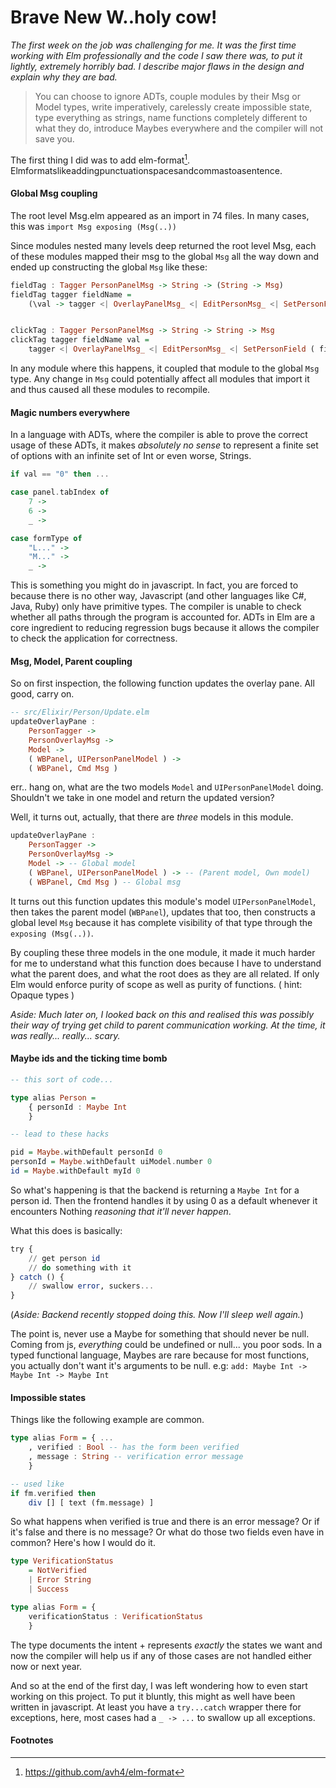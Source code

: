 # Brave New W..holy cow!

_The first week on the job was challenging for me. It was the first time working with Elm professionally and the code I saw there was, to put it lightly, extremely horribly bad. I describe major flaws in the design and explain why they are bad._

> You can choose to ignore ADTs, couple modules by their Msg or Model types, write imperatively, carelessly create impossible state, type everything as strings, name functions completely different to what they do, introduce Maybes everywhere and the compiler will not save you.

The first thing I did was to add elm-format[^1]. Elmformatslikeaddingpunctuationspacesandcommastoasentence.


#### Global Msg coupling

The root level Msg.elm appeared as an import in 74 files. In many cases, this was `import Msg exposing (Msg(..))`

Since modules nested many levels deep returned the root level Msg, each of these modules mapped their msg to the global `Msg` all the way down and ended up constructing the global `Msg` like these:

```haskell
fieldTag : Tagger PersonPanelMsg -> String -> (String -> Msg)
fieldTag tagger fieldName =
    (\val -> tagger <| OverlayPanelMsg_ <| EditPersonMsg_ <| SetPersonField ( fieldName, val ))


clickTag : Tagger PersonPanelMsg -> String -> String -> Msg
clickTag tagger fieldName val =
    tagger <| OverlayPanelMsg_ <| EditPersonMsg_ <| SetPersonField ( fieldName, val )
```

In any module where this happens, it coupled that module to the global `Msg` type. Any change in `Msg` could potentially affect all modules that import it and thus caused all these modules to recompile.

#### Magic numbers everywhere

In a language with ADTs, where the compiler is able to prove the correct usage of these ADTs, it makes _absolutely no sense_ to represent a finite set of options with an infinite set of Int or even worse, Strings.

```haskell
if val == "0" then ...

case panel.tabIndex of
    7 ->
    6 ->
    _ ->

case formType of
    "L..." ->
    "M..." ->
    _ ->
```

This is something you might do in javascript. In fact, you are forced to because there is no other way, Javascript (and other languages like C#, Java, Ruby) only have primitive types. The compiler is unable to check whether all paths through the program is accounted for. ADTs in Elm are a core ingredient to reducing regression bugs because it allows the compiler to check the application for correctness.


#### Msg, Model, Parent coupling


So on first inspection, the following function updates the overlay pane. All good, carry on.

```haskell
-- src/Elixir/Person/Update.elm
updateOverlayPane :
    PersonTagger ->
    PersonOverlayMsg ->
    Model ->
    ( WBPanel, UIPersonPanelModel ) ->
    ( WBPanel, Cmd Msg )
```

err.. hang on, what are the two models `Model` and `UIPersonPanelModel` doing. Shouldn't we take in one model and return the updated version?

Well, it turns out, actually, that there are _three_ models in this module.

```haskell
updateOverlayPane :
    PersonTagger ->
    PersonOverlayMsg ->
    Model -> -- Global model
    ( WBPanel, UIPersonPanelModel ) -> -- (Parent model, Own model)
    ( WBPanel, Cmd Msg ) -- Global msg
```

It turns out this function updates this module's model `UIPersonPanelModel`, then takes the parent model (`WBPanel`), updates that too, then constructs a global level `Msg` because it has complete visibility of that type through the `exposing (Msg(..))`.

By coupling these three models in the one module, it made it much harder for me to understand what this function does because I have to understand what the parent does, and what the root does as they are all related. If only Elm would enforce purity of scope as well as purity of functions. ( hint: Opaque types )

_Aside: Much later on, I looked back on this and realised this was possibly their way of trying get child to parent communication working. At the time, it was really... really... scary._


#### Maybe ids and the ticking time bomb

```haskell
-- this sort of code...

type alias Person =
    { personId : Maybe Int
    }

-- lead to these hacks

pid = Maybe.withDefault personId 0
personId = Maybe.withDefault uiModel.number 0
id = Maybe.withDefault myId 0
```

So what's happening is that the backend is returning a `Maybe Int` for a person id. Then the frontend handles it by using 0 as a default whenever it encounters Nothing _reasoning that it'll never happen_.

What this does is basically:

```haskell
try {
    // get person id
    // do something with it
} catch () {
    // swallow error, suckers...
}
```

(_Aside: Backend recently stopped doing this. Now I'll sleep well again._)

The point is, never use a Maybe for something that should never be null. Coming from js, _everything_ could be undefined or null... you poor sods. In a typed functional language, Maybes are rare because for most functions, you actually don't want it's arguments to be null. e.g: `add: Maybe Int -> Maybe Int -> Maybe Int`

#### Impossible states

Things like the following example are common.

```haskell
type alias Form = { ...
    , verified : Bool -- has the form been verified
    , message : String -- verification error message
    }

-- used like
if fm.verified then
    div [] [ text (fm.message) ]
```

So what happens when verified is true and there is an error message? Or if it's false and there is no message? Or what do those two fields even have in common?
Here's how I would do it.

```haskell
type VerificationStatus
    = NotVerified
    | Error String
    | Success

type alias Form = {
    verificationStatus : VerificationStatus
    }
```

The type documents the intent + represents _exactly_ the states we want and now the compiler will help us if any of those cases are not handled either now or next year.

And so at the end of the first day, I was left wondering how to even start working on this project. To put it bluntly, this might as well have been written in javascript. At least you have a `try...catch` wrapper there for exceptions, here, most cases had a `_ -> ...` to swallow up all exceptions.

#### Footnotes

[^1]: https://github.com/avh4/elm-format